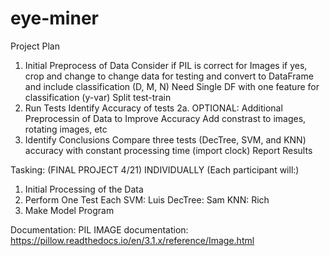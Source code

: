 # eye-miner

Project Plan
1. Initial Preprocess of Data
	Consider if PIL is correct for Images
		if yes, crop and change to change data for testing and convert to DataFrame and include classification (D, M, N)
	Need Single DF with one feature for classification (y-var)
	Split test-train
2. Run Tests
	Identify Accuracy of tests
	2a. OPTIONAL: Additional Preprocessin of Data to Improve Accuracy
		Add constrast to images, rotating images, etc
3. Identify Conclusions
	Compare three tests (DecTree, SVM, and KNN) accuracy with constant processing time (import clock)
	Report Results

Tasking: (FINAL PROJECT 4/21)
INDIVIDUALLY (Each participant will:)
1. Initial Processing of the Data
2. Perform One Test Each
	SVM:		Luis
	DecTree:	Sam
	KNN:		Rich
3. Make Model Program

Documentation:
PIL IMAGE documentation: https://pillow.readthedocs.io/en/3.1.x/reference/Image.html

	